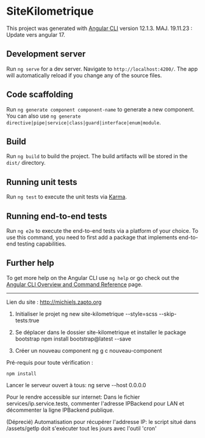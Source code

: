 # SiteKilometrique

This project was generated with [Angular CLI](https://github.com/angular/angular-cli) version 12.1.3.
MAJ. 19.11.23 : Update vers angular 17.

## Development server

Run `ng serve` for a dev server. Navigate to `http://localhost:4200/`. The app will automatically reload if you change any of the source files.

## Code scaffolding

Run `ng generate component component-name` to generate a new component. You can also use `ng generate directive|pipe|service|class|guard|interface|enum|module`.

## Build

Run `ng build` to build the project. The build artifacts will be stored in the `dist/` directory.

## Running unit tests

Run `ng test` to execute the unit tests via [Karma](https://karma-runner.github.io).

## Running end-to-end tests

Run `ng e2e` to execute the end-to-end tests via a platform of your choice. To use this command, you need to first add a package that implements end-to-end testing capabilities.

## Further help

To get more help on the Angular CLI use `ng help` or go check out the [Angular CLI Overview and Command Reference](https://angular.io/cli) page.

----------------------------------------------------------------------------------------------------------------------------------------------------


Lien du site : http://michiels.zapto.org


1. Initialiser le projet
    ng new site-kilometrique --style=scss --skip-tests:true

2. Se déplacer dans le dossier site-kilometrique et installer le package bootstrap
    npm install bootstrap@latest --save

3. Créer un nouveau component
    ng g c nouveau-component

Pré-requis pour toute vérification : 
```
npm install
```


Lancer le serveur ouvert à tous:
    ng serve --host 0.0.0.0

Pour le rendre accessible sur internet:
Dans le fichier services/ip.service.tests,
 commenter l'adresse IPBackend pour LAN et décommenter la ligne IPBackend publique.

(Déprecié)
Automatisation pour récupérer l'addresse IP:
le script situé dans /assets/getIp doit s'exécuter tout les jours avec l'outil 'cron'
